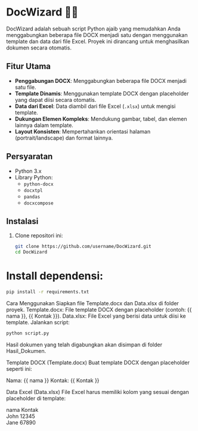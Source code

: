 # DocWizard 🧙‍♂️

DocWizard adalah sebuah script Python ajaib yang memudahkan Anda menggabungkan beberapa file DOCX menjadi satu dengan menggunakan template dan data dari file Excel. Proyek ini dirancang untuk menghasilkan dokumen secara otomatis.

## Fitur Utama

- **Penggabungan DOCX**: Menggabungkan beberapa file DOCX menjadi satu file.
- **Template Dinamis**: Menggunakan template DOCX dengan placeholder yang dapat diisi secara otomatis.
- **Data dari Excel**: Data diambil dari file Excel (`.xlsx`) untuk mengisi template.
- **Dukungan Elemen Kompleks**: Mendukung gambar, tabel, dan elemen lainnya dalam template.
- **Layout Konsisten**: Mempertahankan orientasi halaman (portrait/landscape) dan format lainnya.

## Persyaratan

- Python 3.x
- Library Python:
  - `python-docx`
  - `docxtpl`
  - `pandas`
  - `docxcompose`

## Instalasi

1. Clone repositori ini:
   ```bash
   git clone https://github.com/username/DocWizard.git
   cd DocWizard
# Install dependensi:
```bash
pip install -r requirements.txt
```
Cara Menggunakan
Siapkan file Template.docx dan Data.xlsx di folder proyek.
Template.docx: File template DOCX dengan placeholder (contoh: {{ nama }}, {{ Kontak }}).
Data.xlsx: File Excel yang berisi data untuk diisi ke template.
Jalankan script:
```bash
python script.py
```
Hasil dokumen yang telah digabungkan akan disimpan di folder Hasil_Dokumen.


Template DOCX (Template.docx)
Buat template DOCX dengan placeholder seperti ini:


Nama: {{ nama }}
Kontak: {{ Kontak }}

Data Excel (Data.xlsx)
File Excel harus memiliki kolom yang sesuai dengan placeholder di template:

nama	Kontak	
John	12345	
Jane	67890	
